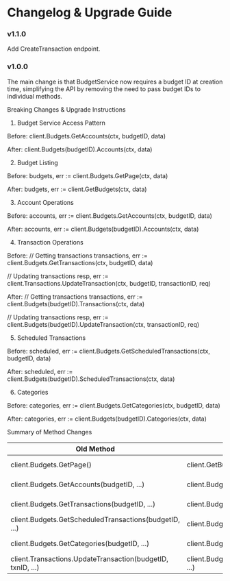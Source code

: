# Changelog & Upgrade Guide

### v1.1.0

Add CreateTransaction endpoint.

### v1.0.0

The main change is that BudgetService now requires a budget ID at creation time, simplifying the API by removing the need to pass budget IDs to individual methods.

Breaking Changes & Upgrade Instructions

1. Budget Service Access Pattern

Before:
client.Budgets.GetAccounts(ctx, budgetID, data)

After:
client.Budgets(budgetID).Accounts(ctx, data)

2. Budget Listing

Before:
budgets, err := client.Budgets.GetPage(ctx, data)

After:
budgets, err := client.GetBudgets(ctx, data)

3. Account Operations

Before:
accounts, err := client.Budgets.GetAccounts(ctx, budgetID, data)

After:
accounts, err := client.Budgets(budgetID).Accounts(ctx, data)

4. Transaction Operations

Before:
// Getting transactions
transactions, err := client.Budgets.GetTransactions(ctx, budgetID, data)

// Updating transactions
resp, err := client.Transactions.UpdateTransaction(ctx, budgetID, transactionID, req)

After:
// Getting transactions
transactions, err := client.Budgets(budgetID).Transactions(ctx, data)

// Updating transactions
resp, err := client.Budgets(budgetID).UpdateTransaction(ctx, transactionID, req)

5. Scheduled Transactions

Before:
scheduled, err := client.Budgets.GetScheduledTransactions(ctx, budgetID, data)

After:
scheduled, err := client.Budgets(budgetID).ScheduledTransactions(ctx, data)

6. Categories

Before:
categories, err := client.Budgets.GetCategories(ctx, budgetID, data)

After:
categories, err := client.Budgets(budgetID).Categories(ctx, data)

Summary of Method Changes

| Old Method                                                  | New Method                                             | Notes                        |
|-------------------------------------------------------------|--------------------------------------------------------|------------------------------|
| client.Budgets.GetPage()                                    | client.GetBudgets()                                    | Moved to client directly     |
| client.Budgets.GetAccounts(budgetID, ...)                   | client.Budgets(budgetID).Accounts(...)                 | Budget ID now in constructor |
| client.Budgets.GetTransactions(budgetID, ...)               | client.Budgets(budgetID).Transactions(...)             | Budget ID now in constructor |
| client.Budgets.GetScheduledTransactions(budgetID, ...)      | client.Budgets(budgetID).ScheduledTransactions(...)    | Budget ID now in constructor |
| client.Budgets.GetCategories(budgetID, ...)                 | client.Budgets(budgetID).Categories(...)               | Budget ID now in constructor |
| client.Transactions.UpdateTransaction(budgetID, txnID, ...) | client.Budgets(budgetID).UpdateTransaction(txnID, ...) | Moved to BudgetService       |
